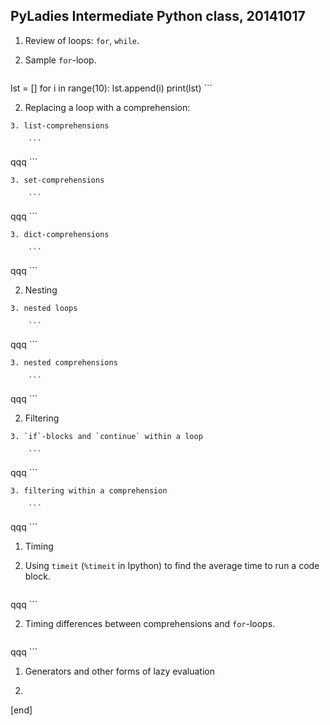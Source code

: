 ## PyLadies Intermediate Python class, 20141017

1. Review of loops: `for`, `while`. 

  2. Sample `for`-loop.

        ```
lst = []
for i in range(10):
    lst.append(i)
print(lst)
        ```

  2. Replacing a loop with a comprehension: 

    3. list-comprehensions

        ```
qqq
        ```

    3. set-comprehensions

        ```
qqq
        ```

    3. dict-comprehensions

        ```
qqq
        ```


  2. Nesting

    3. nested loops

        ```
qqq
        ```

    3. nested comprehensions

        ```
qqq
        ```


  2. Filtering

    3. `if`-blocks and `continue` within a loop

        ```
qqq
        ```

    3. filtering within a comprehension

        ```
qqq
        ```


1. Timing

  2. Using `timeit` (`%timeit` in Ipython) to find the average time to run a code block.

        ```
qqq
        ```

  2. Timing differences between comprehensions and `for`-loops.

        ```
qqq
        ```


1. Generators and other forms of lazy evaluation

  2. 

[end]
